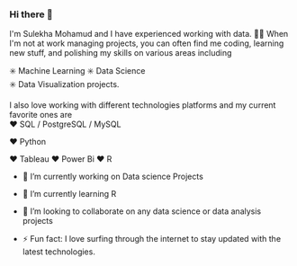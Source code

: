 ### Hi there 👋

 I'm Sulekha Mohamud  and I have experienced working with data. 
🧑‍💻 When I'm not at work  managing projects, you can often find me coding, learning new stuff, and polishing my skills on  various areas including 


✳️ Machine Learning 
✳️ Data Science  
✳️ Data Visualization projects.  

I also love working with different technologies platforms and my current favorite ones are  
❤️ SQL / PostgreSQL / MySQL 

❤️ Python 

❤️  Tableau
❤️ Power Bi
❤️ R



- 🔭 I’m currently working on Data science Projects
- 🌱 I’m currently learning R 
- 👯 I’m looking to collaborate on any data science or data analysis projects

- ⚡ Fun fact: I love surfing through the internet to stay updated with the latest technologies.

